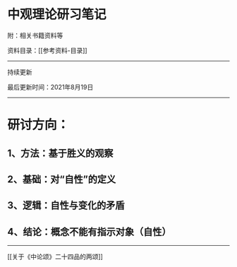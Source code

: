 # 中观理论研习笔记
附：相关书籍资料等

资料目录：[[参考资料-目录]]

----
持续更新

最后更新时间：2021年8月19日

----
 
# 研讨方向：
## 1、方法：基于胜义的观察
## 2、基础：对“自性”的定义
## 3、逻辑：自性与变化的矛盾
## 4、结论：概念不能有指示对象（自性）

---

[[关于《中论颂》二十四品的两颂]]
